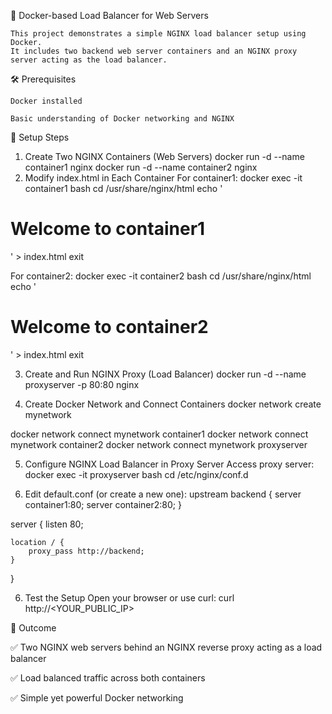 
🚀 Docker-based Load Balancer for Web Servers

    This project demonstrates a simple NGINX load balancer setup using Docker. 
    It includes two backend web server containers and an NGINX proxy server acting as the load balancer.

🛠️ Prerequisites

    Docker installed
  
    Basic understanding of Docker networking and NGINX
  

🚀 Setup Steps
1. Create Two NGINX Containers (Web Servers)
  docker run -d --name container1 nginx
  docker run -d --name container2 nginx
2. Modify index.html in Each Container
For container1:
  docker exec -it container1 bash
cd /usr/share/nginx/html
echo '<!DOCTYPE html>
<html>
<head><title>Welcome to nginx!</title></head>
<body><h1>Welcome to container1</h1></body>
</html>' > index.html
exit

For container2:
  docker exec -it container2 bash
cd /usr/share/nginx/html
echo '<!DOCTYPE html>
<html>
<head><title>Welcome to nginx!</title></head>
<body><h1>Welcome to container2</h1></body>
</html>' > index.html
exit

3. Create and Run NGINX Proxy (Load Balancer)
     docker run -d --name proxyserver -p 80:80 nginx

4. Create Docker Network and Connect Containers
     docker network create mynetwork

docker network connect mynetwork container1
docker network connect mynetwork container2
docker network connect mynetwork proxyserver

5. Configure NGINX Load Balancer in Proxy Server
Access proxy server:
  docker exec -it proxyserver bash
cd /etc/nginx/conf.d

6. Edit default.conf (or create a new one):
    upstream backend {
    server container1:80;
    server container2:80;
}

server {
    listen 80;

    location / {
        proxy_pass http://backend;
    }
}

6. Test the Setup
Open your browser or use curl:
    curl http://<YOUR_PUBLIC_IP>

🎯 Outcome

✅ Two NGINX web servers behind an NGINX reverse proxy acting as a load balancer

✅ Load balanced traffic across both containers

✅ Simple yet powerful Docker networking

